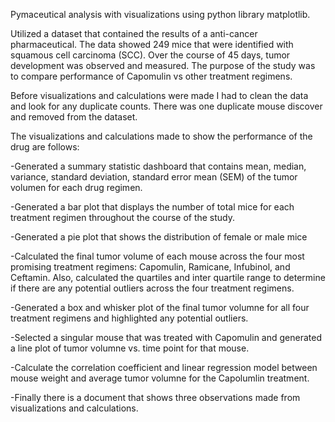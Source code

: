 Pymaceutical analysis with visualizations using python library matplotlib.

Utilized a dataset that contained the results of a anti-cancer pharmaceutical. The data showed 249 mice that were identified with squamous cell carcinoma (SCC). Over the course of 45 days, tumor development was observed and measured.  The purpose of the study was to compare performance of Capomulin vs other treatment regimens. 

Before visualizations and calculations were made I had to clean the data and look for any duplicate counts.  There was one duplicate mouse discover and removed from the dataset.  

The visualizations and calculations made to show the performance of the drug are follows:

-Generated a summary statistic dashboard that contains mean, median, variance, standard deviation, standard error mean (SEM) of the tumor volumen for each drug regimen.

-Generated a bar plot that displays the number of total mice for each treatment regimen throughout the course of the study.

-Generated a pie plot that shows the distribution of female or male mice 

-Calculated the final tumor volume of each mouse across the four most promising treatment regimens: Capomulin, Ramicane, Infubinol, and Ceftamin. Also, calculated the quartiles and inter quartile range to determine if there are any potential outliers across the four treatment regimens.

-Generated a box and whisker plot of the final tumor volumne for all four treatment regimens and highlighted any potential outliers.

-Selected a singular mouse that was treated with Capomulin and generated a line plot of tumor volumne vs. time point for that mouse.

-Calculate the correlation coefficient and linear regression model between mouse weight and average tumor volumne for the Capolumlin treatment. 

-Finally there is a document that shows three observations made from visualizations and calculations.
